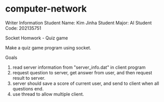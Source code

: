 # computer-network

Writer Information
Student Name: Kim Jinha
Student Major: AI
Student Code: 202135751

Socket Homwork - Quiz game

Make a quiz game program using socket.

Goals
1. read server information from "server_info.dat" in client program
2. request question to server, get answer from user, and then request result to server.
3. server should save a score of current user, and send to client when all questions end.
4. use thread to allow multiple client.
